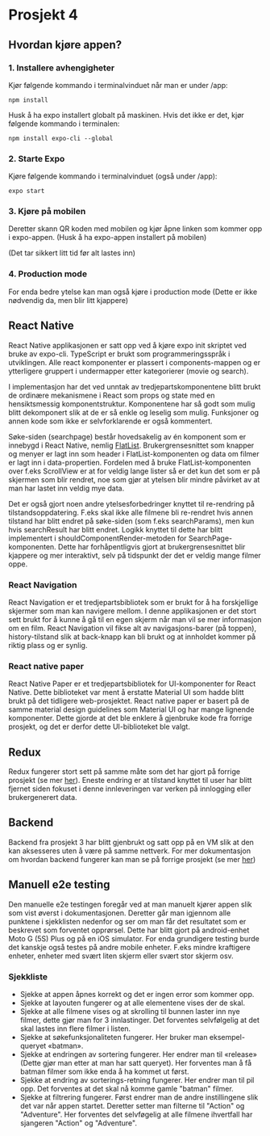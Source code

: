 # Prosjekt 4

## Hvordan kjøre appen?

### 1. Installere avhengigheter
Kjør følgende kommando i terminalvinduet når man er under /app:

`npm install`

Husk å ha expo installert globalt på maskinen. Hvis det ikke er det, kjør følgende kommando i terminalen:

`npm install expo-cli --global`

### 2. Starte Expo
Kjøre følgende kommando i terminalvinduet (også under /app):

`expo start`

### 3. Kjøre på mobilen
Deretter skann QR koden med mobilen og kjør åpne linken som kommer opp i expo-appen. (Husk å ha expo-appen installert på mobilen)

(Det tar sikkert litt tid før alt lastes inn)

### 4. Production mode
For enda bedre ytelse kan man også kjøre i production mode (Dette er ikke nødvendig da, men blir litt kjappere)


## React Native
React Native applikasjonen er satt opp ved å kjøre expo init skriptet ved bruke av expo-cli. TypeScript er brukt som programmeringsspråk i utviklingen. Alle react komponenter er plassert i components-mappen og er ytterligere gruppert i undermapper etter kategorierer (movie og search).

I implementasjon har det ved unntak av tredjepartskomponentene blitt brukt de ordinære mekanismene i React som props og state med en hensiktsmessig komponentstruktur. Komponentene har så godt som mulig blitt dekomponert slik at de er så enkle og leselig som mulig. Funksjoner og annen kode som ikke er selvforklarende er også kommentert.

Søke-siden (searchpage) består hovedsakelig av én komponent som er innebygd i React Native, nemlig [FlatList](https://reactnative.dev/docs/flatlist). Brukergrensesnittet som knapper og menyer er lagt inn som header i FlatList-komponenten og data om filmer er lagt inn i data-propertien. Fordelen med å bruke FlatList-komponenten over f.eks ScrollView er at for veldig lange lister så er det kun det som er på skjermen som blir rendret, noe som gjør at ytelsen blir mindre påvirket av at man har lastet inn veldig mye data.

Det er også gjort noen andre ytelsesforbedringer knyttet til re-rendring på tilstandsoppdatering. F.eks skal ikke alle filmene bli re-rendret hvis annen tilstand har blitt endret på søke-siden (som f.eks searchParams), men kun hvis searchResult har blitt endret. Logikk knyttet til dette har blitt implementert i shouldComponentRender-metoden for SearchPage-komponenten. Dette har forhåpentligvis gjort at brukergrensesnittet blir kjappere og mer interaktivt, selv på tidspunkt der det er veldig mange filmer oppe.


### React Navigation
React Navigation er et tredjepartsbibliotek som er brukt for å ha forskjellige skjermer som man kan navigere mellom. I denne applikasjonen er det stort sett brukt for å kunne å gå til en egen skjerm når man vil se mer informasjon om en film. React Navigation vil fikse alt av navigasjons-barer (på toppen), history-tilstand slik at back-knapp kan bli brukt og at innholdet kommer på riktig plass og er synlig. 

### React native paper
React Native Paper er et tredjepartsbibliotek for UI-komponenter for React Native. Dette biblioteket var ment å erstatte Material UI som hadde blitt brukt på det tidligere web-prosjektet. React native paper er basert på de samme material design guidelines som Material UI og har mange lignende komponenter. Dette gjorde at det ble enklere å gjenbruke kode fra forrige prosjekt, og det er derfor dette UI-biblioteket ble valgt. 

## Redux
Redux fungerer stort sett på samme måte som det har gjort på forrige prosjekt (se mer [her](https://gitlab.stud.idi.ntnu.no/it2810-h20/team-24/prosjekt-3/-/blob/master/README.md#redux)). Eneste endring er at tilstand knyttet til user har blitt fjernet siden fokuset i denne innleveringen var verken på innlogging eller brukergenerert data.

## Backend
Backend fra prosjekt 3 har blitt gjenbrukt og satt opp på en VM slik at den kan aksesseres uten å være på samme nettverk. For mer dokumentasjon om hvordan backend fungerer kan man se på forrige prosjekt (se mer [her](https://gitlab.stud.idi.ntnu.no/it2810-h20/team-24/prosjekt-3/-/blob/master/README.md#backend))


## Manuell e2e testing

Den manuelle e2e testingen foregår ved at man manuelt kjører appen slik som vist øverst i dokumentasjonen. Deretter går man igjennom alle punktene i sjekklisten nedenfor og ser om man får det resultatet som er beskrevet som forventet opprørsel. Dette har blitt gjort på android-enhet Moto G (5S) Plus og på en iOS simulator. For enda grundigere testing burde det kanskje også testes på andre mobile enheter. F.eks mindre kraftigere enheter, enheter med svært liten skjerm eller svært stor skjerm osv.

### Sjekkliste
* Sjekke at appen åpnes korrekt og det er ingen error som kommer opp.
* Sjekke at layouten fungerer og at alle elementene vises der de skal.
* Sjekke at alle filmene vises og at skrolling til bunnen laster inn nye filmer, dette gjør man for 3 innlastinger. Det forventes selvfølgelig at det skal lastes inn flere filmer i listen.
* Sjekke at søkefunksjonaliteten fungerer. Her bruker man eksempel-queryet «batman».
* Sjekke at endringen av sortering fungerer. Her endrer man til «release» (Dette gjør man etter at man har satt queryet). Her forventes man å få batman filmer som ikke enda å ha kommet ut først.
* Sjekke at endring av sorterings-retning fungerer. Her endrer man til pil opp. Det forventes at det skal nå komme gamle "batman" filmer.
* Sjekke at filtrering fungerer. Først endrer man de andre instillingene slik det var når appen startet. Deretter setter man filterne til "Action" og "Adventure". Her forventes det selvføgelig at alle filmene ihvertfall har sjangeren "Action" og "Adventure".
